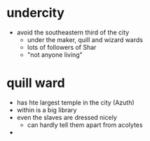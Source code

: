 # undercity
- avoid the southeastern third of the city
	- under the maker, quill and wizard wards
	- lots of followers of Shar
	- "not anyone living"

# quill ward
- has hte largest temple in the city (Azuth)
- within is a big library
- even the slaves are dressed nicely
	- can hardly tell them apart from acolytes
- 